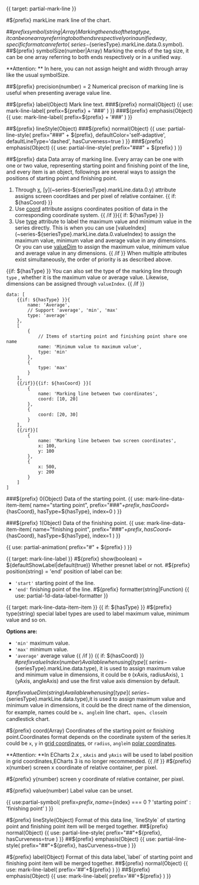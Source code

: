 {{ target: partial-mark-line }}

#${prefix} markLine
mark line of the chart.

##${prefix} symbol(string|Array)
Marking the ends of the tag type, it can be one array referring to both ends respectively or in a unified way, specific format can refer to (~series-${seriesType}.markLine.data.0.symbol). 
##${prefix} symbolSize(number|Array)
Marking the ends of the tag size, it can be one array referring to both ends respectively or in a unified way.

**Attention: ** In here, you can not assign height and width through array like the usual symbolSize.

##${prefix} precision(number) = 2
Numerical precison of marking line is useful when presenting average value line.

##${prefix} label(Object)
Mark line text.
###${prefix} normal(Object)
{{ use: mark-line-label(
    prefix=${prefix} + '###'
) }}
###${prefix} emphasis(Object)
{{ use: mark-line-label(
    prefix=${prefix} + '###'
) }}

##${prefix} lineStyle(Object)
###${prefix} normal(Object)
{{ use: partial-line-style(
    prefix="###" + ${prefix},
    defaultColor='self-adaptive',
    defaultLineType='dashed',
    hasCurveness=true
) }}
###${prefix} emphasis(Object)
{{ use: partial-line-style(
    prefix="###" + ${prefix}
) }}

##${prefix} data
Data array of marking line. Every array can be  one with one or two value, representing starting point and finishing point of the line, and every item is an object, followings are several ways to assign the positions of starting point and finishing point.
1. Through [x](~series-${seriesType}.markLine.data.0.x), [y](~series-${seriesType}.markLine.data.0.y) attribute assigns screen coorditaes and per pixel of relative container. 
{{ if: ${hasCoord} }}
2. Use [coord](~series-${seriesType}.markLine.data.0.coord) attribute assigns coordinates position of data in the corresponding coordinate system. 
{{ /if }}{{ if: ${hasType} }}
3. Use [type](~series-${seriesType}.markLine.data.0.type) attribute to label the maximum value and minimum value in the series directly. This is when you can use  [valueIndex](~series-${seriesType}.markLine.data.0.valueIndex) to assign the maximum value, minimum value and average value in any dimensions. Or you can use [valueDim](~series-${seriesType}.markPoint.data.valueDim) to assign the maximum value, minimum value and average value in any dimensions.
{{ /if }}
When multiple attributes exist simultaneously, the order of priority is as described above.

{{if: ${hasType} }}
You can also set the type of the marking line through `type` , whether it is the maximum value or average value. Likewise, dimensions can be assigned through `valueIndex`.
{{ /if }}
```
data: [
    {{if: ${hasType} }}{
        name: 'Average',
        // Support 'average', 'min', 'max'
        type: 'average'
    },
    [
        {
            // Items of starting point and finishing point share one name
            name: 'Minimum value to maximum value',
            type: 'min'
        },
        {
            type: 'max'
        }
    ],
    {{/if}}{{if: ${hasCoord} }}[
        {
            name: 'Marking line between two coordinates',
            coord: [10, 20]
        },
        {
            coord: [20, 30]
        }
    ],
    {{/if}}[
        {
            name: 'Marking line between two screen coordinates',
            x: 100,
            y: 100
        },
        {
            x: 500,
            y: 200
        }
    ]
]
```

###${prefix} 0(Object)
Data of the starting point.
{{ use: mark-line-data-item-item(
    name="starting point",
    prefix="###"+${prefix},
    hasCoord=${hasCoord},
    hasType=${hasType},
    index=0
) }}

###${prefix} 1(Object)
Data of the finishing point.
{{ use: mark-line-data-item-item(
    name="finishing point",
    prefix="###"+${prefix},
    hasCoord=${hasCoord},
    hasType=${hasType},
    index=1
) }}

{{ use: partial-animation(
    prefix="#" + ${prefix}
) }}


{{ target: mark-line-label }}
#${prefix} show(boolean) = ${defaultShowLabel|default(true)}
Whether presnet label or not.
#${prefix} position(string) = 'end'
position of label can be: 
+ `'start'` starting point of the line.
+ `'end'`   finishing point of the line.
#${prefix} formatter(string|Function)
{{ use: partial-1d-data-label-formatter }}



{{ target: mark-line-data-item-item }}
{{ if: ${hasType} }}
#${prefix} type(string)
special label types are used to label maximum value, minimum value and so on. 

**Options are:**
+ `'min'` maximum value.
+ `'max'` minimum value.
+ `'average'` average value
{{ /if }}
{{ if: ${hasCoord} }}
#${prefix} valueIndex(number)
Available when using [type](~series-${seriesType}.markLine.data.type), it is used to assign maximum value and minimum value in dimensions, it could be `0` (xAxis, radiusAxis), `1` (yAxis, angleAxis)  and use the first value axis dimension by default.

#${prefix} valueDim(string)
Available when using [type](~series-${seriesType}.markLine.data.type),it is used to assign maximum value and minimum value in dimensions, it could be the direct name of the dimension, for example, names could be `x`、`angle`in line chart、`open`、`close`in candlestick chart.

#${prefix} coord(Array)
Coordinates of the starting point or finishing point.Coordinates format depends on the coordinate system of the series.It could be `x`, `y` in [grid coordinates](~grid), or  `radius`, `angle`in [polar coordinates](~polar).

**Attention: **In ECharts 2.x , `xAxis` and `yAxis` will be used to label position in grid coordinates,ECharts 3 is no longer recommended.
{{ /if }}
#${prefix} x(number)
screen x coordinate of relative container, per pixel.

#${prefix} y(number)
screen y coordinate of relative container, per pixel.

#${prefix} value(number)
Label value can be  unset.

{{ use:partial-symbol(
    prefix=${prefix},
    name=${index} === 0 ? 'starting point' : 'finishing point'
) }}

#${prefix} lineStyle(Object)
Format of this data line, `lineStyle` of starting point and finishing point item will be merged together.
##${prefix} normal(Object)
{{ use: partial-line-style(
    prefix="##"+${prefix},
    hasCurveness=true
) }}
##${prefix} emphasis(Object)
{{ use: partial-line-style(
    prefix="##"+${prefix},
    hasCurveness=true
) }}

#${prefix} label(Object)
Format of this data label,`label` of starting point and finishing point item will be merged together.
##${prefix} normal(Object)
{{ use: mark-line-label(
    prefix='##'+${prefix}
) }}
##${prefix} emphasis(Object)
{{ use: mark-line-label(
    prefix='##'+${prefix}
) }}
